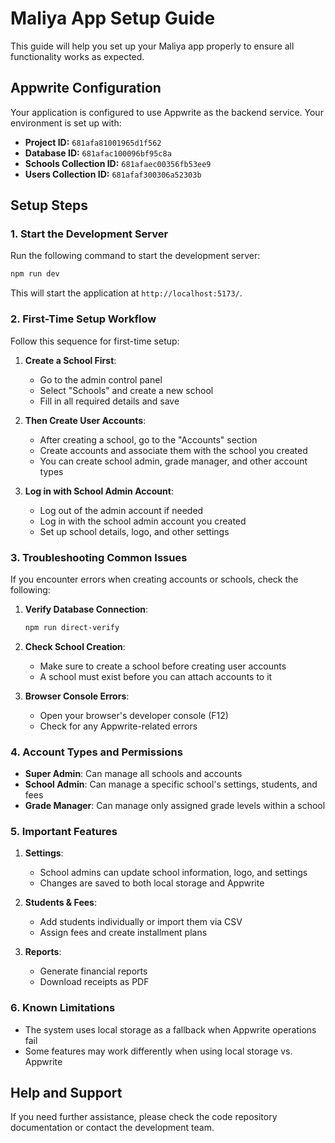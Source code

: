 # Maliya App Setup Guide

This guide will help you set up your Maliya app properly to ensure all functionality works as expected.

## Appwrite Configuration

Your application is configured to use Appwrite as the backend service. Your environment is set up with:

- **Project ID:** `681afa81001965d1f562`
- **Database ID:** `681afac100096bf95c8a`
- **Schools Collection ID:** `681afaec00356fb53ee9`
- **Users Collection ID:** `681afaf300306a52303b`

## Setup Steps

### 1. Start the Development Server

Run the following command to start the development server:

```bash
npm run dev
```

This will start the application at `http://localhost:5173/`.

### 2. First-Time Setup Workflow

Follow this sequence for first-time setup:

1. **Create a School First**: 
   - Go to the admin control panel
   - Select "Schools" and create a new school
   - Fill in all required details and save

2. **Then Create User Accounts**:
   - After creating a school, go to the "Accounts" section
   - Create accounts and associate them with the school you created
   - You can create school admin, grade manager, and other account types

3. **Log in with School Admin Account**:
   - Log out of the admin account if needed
   - Log in with the school admin account you created
   - Set up school details, logo, and other settings

### 3. Troubleshooting Common Issues

If you encounter errors when creating accounts or schools, check the following:

1. **Verify Database Connection**:
   ```bash
   npm run direct-verify
   ```

2. **Check School Creation**:
   - Make sure to create a school before creating user accounts
   - A school must exist before you can attach accounts to it

3. **Browser Console Errors**:
   - Open your browser's developer console (F12)
   - Check for any Appwrite-related errors

### 4. Account Types and Permissions

- **Super Admin**: Can manage all schools and accounts
- **School Admin**: Can manage a specific school's settings, students, and fees
- **Grade Manager**: Can manage only assigned grade levels within a school

### 5. Important Features

1. **Settings**:
   - School admins can update school information, logo, and settings
   - Changes are saved to both local storage and Appwrite

2. **Students & Fees**:
   - Add students individually or import them via CSV
   - Assign fees and create installment plans

3. **Reports**:
   - Generate financial reports
   - Download receipts as PDF

### 6. Known Limitations

- The system uses local storage as a fallback when Appwrite operations fail
- Some features may work differently when using local storage vs. Appwrite

## Help and Support

If you need further assistance, please check the code repository documentation or contact the development team. 